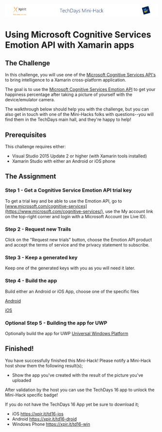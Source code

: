 ![Xpirit TechDays MiniHack Banner](../HackBanner-s.png)
# Using Microsoft Cognitive Services Emotion API with Xamarin apps

## The Challenge ##
In this challenge, you will use one of the [Microsoft Cognitive Services API's](https://www.microsoft.com/cognitive-services/) to bring intelligence to a Xamarin cross-platform application.

The goal is to use the [Microsoft Cognitive Services Emotion API](https://www.microsoft.com/cognitive-services/en-us/emotion-api) to get your happiness percentage after taking a picture of yourself with the device/emulator camera.

The walkthrough below should help you with the challenge, but you can also get in touch with one of the Mini-Hacks folks with questions--you will find them in the TechDays main hall, and they're happy to help!

## Prerequisites ##
This challenge requires either:

- Visual Studio 2015 Update 2 or higher (with Xamarin tools installed)
- Xamarin Studio with either an Android or iOS phone

## The Assignment ##

### Step 1 - Get a Cognitive Service Emotion API trial key ###
To get a trial key and be able to use the Emotion API, go to [www.microsoft.com/cognitive-services](https://www.microsoft.com/cognitive-services/), use the My account link on the top-right corner and login with a Microsoft Account (ex Live ID).

### Step 2 - Request new Trails ###
Click on the "Request new trials" button, choose the Emotion API product and accept the terms of service and the privacy statement to subscribe.

### Step 3 - Keep a generated key ###
Keep one of the generated keys with you as you will need it later.

### Step 4 - Build the app ###
Build either an Android or iOS App, choose one of the specific files

[Android](Android.md)

[iOS](iOS.md)

### Optional Step 5 - Building the app for UWP ###
Optionally build the app for UWP 
[Universal Windows Platform](UWP.md)

## Finished! ##
You have successfully finished this Mini-Hack! Please notify a Mini-Hack host show them the following result(s);

- Show the app you've created with the result of the picture you've uploaded

After validation by the host you can use the TechDays 16 app to unlock the Mini-Hack specific badge!

If you do not have the TechDays 16 App yet be sure to download it;
- iOS <https://xpir.it/td16-ios>
- Android <https://xpir.it/td16-droid>
- Windows Phone <https://xpir.it/td16-win>
